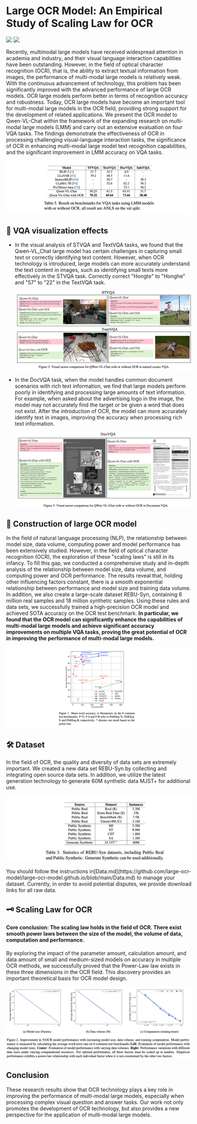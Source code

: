 #  Large OCR Model: An Empirical Study of Scaling Law for OCR

<a href='https://github.com/large-ocr-model/large-ocr-model.github.io'><img src='https://img.shields.io/badge/Project-Page-Green'></a>
<a href='https://arxiv.org/abs/2401.00028'><img src='https://img.shields.io/badge/Paper-Arxiv-red'></a>

Recently, multimodal large models have received widespread attention in academia and industry, and their visual language interaction capabilities have been outstanding. However, in the field of optical character recognition (OCR), that is, the ability to extract textual information from images, the performance of multi-modal large models is relatively weak. With the continuous advancement of technology, this problem has been significantly improved with the advanced performance of large OCR models. OCR large models perform better in terms of recognition accuracy and robustness. Today, OCR large models have become an important tool for multi-modal large models in the OCR field, providing strong support for the development of related applications. We present the OCR model to Qwen-VL-Chat within the framework of the expanding research on multi-modal large models (LMM) and carry out an extensive evaluation on four VQA tasks. The findings demonstrate the effectiveness of OCR in processing challenging visual-language interaction tasks, the significance of OCR in enhancing multi-modal large model text recognition capabilities, and the significant improvement in LMM accuracy on VQA tasks.

<p align="center"><img src="assets/table5.png"></p>

## 📸 VQA visualization effects

- In the visual analysis of STVQA and TextVQA tasks, we found that the Qwen-VL_Chat large model has certain challenges in capturing small text or correctly identifying text content. However, when OCR technology is introduced, large models can more accurately understand the text content in images, such as identifying small texts more effectively in the STVQA task. Correctly correct "Hongte" to "Honghe" and "57" to "22" in the TextVQA task.

  <p align="center"><img src="assets/stvqa.png"></p>

- In the DocVQA task, when the model handles common document scenarios with rich text information, we find that large models perform poorly in identifying and processing large amounts of text information. For example, when asked about the advertising logo in the image, the model may not accurately find the target or be given a word that does not exist. After the introduction of OCR, the model can more accurately identify text in images, improving the accuracy when processing rich text information.

  <p align="center"><img src="assets/docvqa.png"></p>

## 🦙 Construction of large OCR model

In the field of natural language processing (NLP), the relationship between model size, data volume, computing power and model performance has been extensively studied. However, in the field of optical character recognition (OCR), the exploration of these "scaling laws" is still in its infancy. To fill this gap, we conducted a comprehensive study and in-depth analysis of the relationship between model size, data volume, and computing power and OCR performance. The results reveal that, holding other influencing factors constant, there is a smooth exponential relationship between performance and model size and training data volume. In addition, we also create a large-scale dataset REBU-Syn, containing 6 million real samples and 18 million synthetic samples. Using these rules and data sets, we successfully trained a high-precision OCR model and achieved SOTA accuracy on the OCR test benchmark. **In particular, we found that the OCR model can significantly enhance the capabilities of multi-modal large models and achieve significant accuracy improvements on multiple VQA tasks, proving the great potential of OCR in improving the performance of multi-modal large models.**

<p align="center"><img src="assets/f1.png"></p>

## 🛠️ Dataset

In the field of OCR, the quality and diversity of data sets are extremely important. We created a new data set REBU-Syn by collecting and integrating open source data sets. In addition, we utilize the latest generation technology to generate 60M synthetic data MJST+ for additional use.

<p align="center"><img src="assets/table3.png"></p>
You should follow the instructions in[Data.md](https://github.com/large-ocr-model/large-ocr-model.github.io/blob/main/Data.md) to manage your dataset. Currently, in order to avoid potential disputes, we provide download links for all raw data.

## 🗝️ Scaling Law for OCR

#### Core conclusion: The scaling law holds in the field of OCR. There exist smooth power laws between the size of the model, the volume of data, computation and performance.

By exploring the impact of the parameter amount, calculation amount, and data amount of small and medium-sized models on accuracy in multiple OCR methods, we successfully proved that the Power-Law law exists in these three dimensions in the OCR field. This discovery provides an important theoretical basis for OCR model design.

<p align="center"><img src="assets/f2.png"></p>

## Conclusion

These research results show that OCR technology plays a key role in improving the performance of multi-modal large models, especially when processing complex visual question and answer tasks. Our work not only promotes the development of OCR technology, but also provides a new perspective for the application of multi-modal large models.
